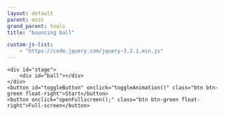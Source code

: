 ```yaml
---
layout: default
parent: misc
grand_parent: tools
title: "bouncing ball"

custom-js-list:
    - "https://code.jquery.com/jquery-3.2.1.min.js"
---
```

<style>


        #ball {
            width: 100px;
            height: 100px;
            background-color: white;
            border-radius: 50%;
            position: absolute;
        }
        
        #stage {
			margin: 0;
            overflow: hidden;
            background-color: black;
		}
			

</style>
	<div id="stage">
		<div id="ball"></div>
    </div>
    <button id="toggleButton" onclick="toggleAnimation()" class="btn btn-green float-right">Start</button>
	<button onclick="openFullscreen();" class="btn btn-green float-right">Full-screen</button>
<script>

function openFullscreen() {
  var elem = document.getElementById("clockbg");
  if (elem.requestFullscreen) {
    elem.requestFullscreen();
  } else if (elem.webkitRequestFullscreen) { /* Safari */
    elem.webkitRequestFullscreen();
  } else if (elem.msRequestFullscreen) { /* IE11 */
    elem.msRequestFullscreen();
  }
}

let animationRunning = false; // Variable to track whether animation is running

var x=0, y=0, containerWidth, containerHeight;

        // Function to initialize the ball position
        function initializeBallPosition() {
            const ball = document.getElementById('ball');
			containerWidth = document.getElementById('stage').offsetWidth;
            containerHeight = document.getElementById('stage').offsetHeight;
     
            const centerX = containerWidth / 2 - ball.offsetWidth / 2; // Center x-coordinate
            const centerY = containerHeight / 2 - ball.offsetHeight / 2; // Center y-coordinate
            ball.style.transform = `translate(${centerX}px, ${centerY}px)`; // Set initial position
			x=centerX;
			y=centerY;
        }

        // Call the initializeBallPosition function after the window has loaded
        window.onload = initializeBallPosition;

        function toggleAnimation() {
            if (animationRunning) {
                animationRunning = false;
                document.getElementById('toggleButton').textContent = 'Start';
            } else {
                animationRunning = true;
                document.getElementById('toggleButton').textContent = 'Stop';
                animate(); // Start the animation
            }
        }
        
       function playBeep() {
            // Create an AudioContext
            const audioContext = new (window.AudioContext || window.webkitAudioContext)();

            // Create an oscillator node (a simple sound generator)
            const oscillator = audioContext.createOscillator();

            // Connect the oscillator to the audio context's destination (speakers)
            oscillator.connect(audioContext.destination);

            // Set the oscillator properties for the beep sound
            oscillator.type = 'sine'; // Sine wave for a simple beep sound
            oscillator.frequency.setValueAtTime(1000, audioContext.currentTime); // Frequency in Hz (e.g., 1000 Hz)
            oscillator.start();

            // Stop the oscillator after a short duration (e.g., 0.5 seconds)
            oscillator.stop(audioContext.currentTime + 0.05);
        }

        //const ball = document.getElementById('ball');
        //const centerX = window.innerWidth / 2 - ball.offsetWidth / 2; // Center x-coordinate
        //const centerY = window.innerHeight / 2 - ball.offsetHeight / 2; // Center y-coordinate
        //let x = centerX; // Initial x-coordinate at the center
        //let y = centerY; // Initial y-coordinate at the center
        
//        const beepSound = new Audio('beep.mp3'); // Replace 'beep.mp3' with the path to your beep sound file.
//        let x = 0; // Initial x-coordinate
//        let y = 0; // Initial y-coordinate

        let xSpeed = 2; // Initial horizontal speed
        let ySpeed = 2; // Initial vertical speed

function animate() {
	if (!animationRunning) return; // Check if animation should be stopped
	            
    x += xSpeed;
    y += ySpeed;

    // Check for collision with the edges
    if (x + ball.offsetWidth >= containerWidth || x <= 0) {
        xSpeed = -xSpeed; // Reverse horizontal speed
        playBeep();
        ball.style.backgroundColor = 'red'; // Change the ball color to red
        setTimeout(() => {
            ball.style.backgroundColor = 'white'; // Restore the original ball color after 0.2 seconds
        }, 200);
    }

    if (y + ball.offsetHeight >= containerHeight || y <= 0) {
        ySpeed = -ySpeed; // Reverse vertical speed
        playBeep();
        ball.style.backgroundColor = 'red'; // Change the ball color to red
        setTimeout(() => {
            ball.style.backgroundColor = 'white'; // Restore the original ball color after 0.2 seconds
        }, 150);
    }

    ball.style.transform = `translate(${x}px, ${y}px)`; // Move the ball

    requestAnimationFrame(animate); // Repeat the animation
}

        animate(); // Start the animation


</script>
